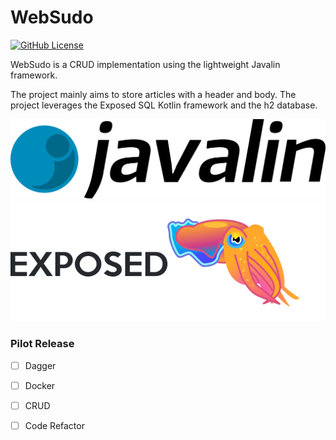 # WebSudo

[![GitHub License](https://img.shields.io/badge/license-Apache%20License%202.0-blue.svg?style=flat)](https://www.apache.org/licenses/LICENSE-2.0)

WebSudo is a CRUD implementation using the lightweight Javalin framework.

The project mainly aims to store articles with a header and body. The project leverages the Exposed SQL Kotlin framework and the h2 database.

<img src="Javalin.svg">
<img src="Exposed.png">


### Pilot Release 

- [ ] Dagger
- [ ] Docker
- [ ] CRUD
- [ ] Code Refactor

